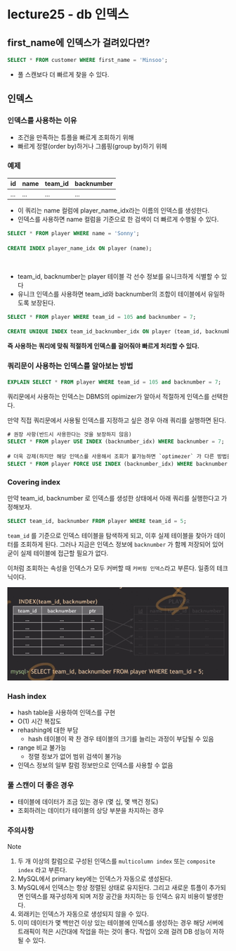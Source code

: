 # lecture25 - db 인덱스

## first_name에 인덱스가 걸려있다면?

```sql
SELECT * FROM customer WHERE first_name = 'Minsoo';
```

- 풀 스캔보다 더 빠르게 찾을 수 있다.

## 인덱스

### 인덱스를 사용하는 이유

- 조건을 만족하는 튜플을 빠르게 조회하기 위해
- 빠르게 정렬(order by)하거나 그룹핑(group by)하기 위헤

### 예제

| id  | name | team_id | backnumber |
| --- | ---- | ------- | ---------- |
| ... | ...  | ...     | ...        |

- 이 쿼리는 name 컬럼에 player_name_idx라는 이름의 인덱스를 생성한다.
- 인덱스를 사용하면 name 컬럼을 기준으로 한 검색이 더 빠르게 수행될 수 있다.

```sql
SELECT * FROM player WHERE name = 'Sonny';

CREATE INDEX player_name_idx ON player (name);
```

<br/>

- team_id, backnumber는 player 테이블 각 선수 정보를 유니크하게 식별할 수 있다
- 유니크 인덱스를 사용하면 team_id와 backnumber의 조합이 테이블에서 유일하도록 보장된다.

```sql
SELECT * FROM player WHERE team_id = 105 and backnumber = 7;

CREATE UNIQUE INDEX team_id_backnumber_idx ON player (team_id, backnumber);
```

**즉 사용하는 쿼리에 맞춰 적절하게 인덱스를 걸어줘야 빠르게 처리할 수 있다.**

### 쿼리문이 사용하는 인덱스를 알아보는 방법

```sql
EXPLAIN SELECT * FROM player WHERE team_id = 105 and backnumber = 7;
```

쿼리문에서 사용하는 인덱스는 DBMS의 opimizer가 알아서 적절하게 인덱스를 선택한다.

만약 직접 쿼리문에서 사용될 인덱스를 지정하고 싶은 경우 아래 쿼리를 실행하면 된다.

```sql
# 권장 사항(반드시 사용한다는 것을 보장하지 않음)
SELECT * FROM player USE INDEX (backnumber_idx) WHERE backnumber = 7;

# 더욱 강제(하지만 해당 인덱스를 사용해서 조회가 불가능하면 `optimezer` 가 다른 방법을 선택한다)
SELECT * FROM player FORCE USE INDEX (backnumber_idx) WHERE backnumber = 7;
```

### Covering index

만약 team_id, backnumber 로 인덱스를 생성한 상태에서 아래 쿼리를 실행한다고 가정해보자.

```sql
SELECT team_id, backnumber FROM player WHERE team_id = 5;
```

`team_id` 를 기준으로 인덱스 테이블을 탐색하게 되고, 이후 실제 테이블을 찾아가 데이터를 조회하게 된다. 그러나 지금은 인덱스 정보에 `backnumber` 가 함께 저장되어 있어 굳이 실제 테이블에 접근할 필요가 없다.

이처럼 조회하는 속성을 인덱스가 모두 커버할 때 `커버링 인덱스`라고 부른다. 일종의 테크닉이다.

![alt text](<covering index.png>)

### Hash index

- hash table을 사용하여 인덱스를 구현
- O(1) 시간 복잡도
- rehashing에 대한 부담
  - hash 테이블이 꽉 찬 경우 테이블의 크기를 늘리는 과정이 부담될 수 있음
- range 비교 불가능
  - 정렬 정보가 없어 범위 검색이 불가능
- 인덱스 정보의 일부 칼럼 정보만으로 인덱스를 사용할 수 없음

### 풀 스캔이 더 좋은 경우

- 테이블에 데이터가 조금 있는 경우 (몇 십, 몇 백건 정도)
- 조회하려는 데이터가 테이블의 상당 부분을 차지하는 경우

### 주의사항

> [!NOTE]
>
> 1. 두 개 이상의 칼럼으로 구성된 인덱스를 `multicolumn index` 또는 `composite index` 라고 부른다.
> 2. MySQL에서 primary key에는 인덱스가 자동으로 생성된다.
> 3. MySQL에서 인덱스는 항상 정렬된 상태로 유지된다. 그리고 새로운 튜플이 추가되면 인덱스를 재구성하게 되며 저장 공간을 차지하는 등 인덱스 유지 비용이 발생한다.
> 4. 외래키는 인덱스가 자동으로 생성되지 않을 수 있다.
> 5. 이미 데이터가 몇 백만건 이상 있는 테이블에 인덱스를 생성하는 경우 해당 서버에 트래픽이 적은 시간대에 작업을 하는 것이 좋다. 작업이 오래 걸려 DB 성능이 저하될 수 있다.
